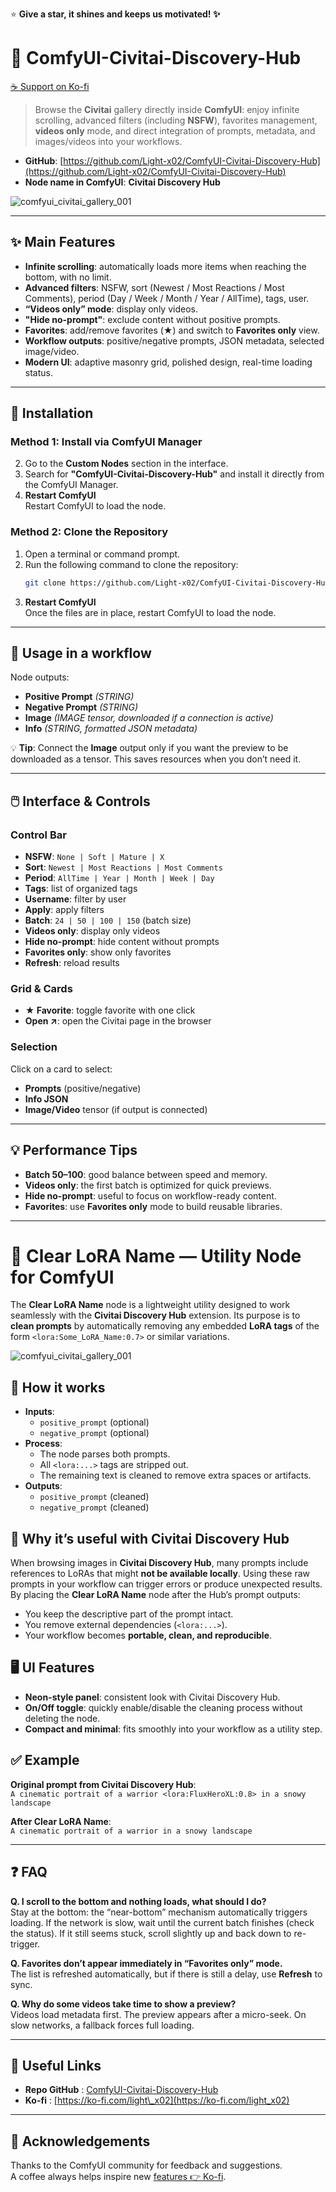 ⭐ **Give a star, it shines and keeps us motivated! ✨**

# 📜 ComfyUI-Civitai-Discovery-Hub

[☕ Support on Ko-fi](https://ko-fi.com/light_x02)

> Browse the **Civitai** gallery directly inside **ComfyUI**: enjoy infinite scrolling, advanced filters (including **NSFW**), favorites management, **videos only** mode, and direct integration of prompts, metadata, and images/videos into your workflows.

- **GitHub**: [https://github.com/Light-x02/ComfyUI-Civitai-Discovery-Hub](https://github.com/Light-x02/ComfyUI-Civitai-Discovery-Hub)
- **Node name in ComfyUI**: **Civitai Discovery Hub**

![comfyui_civitai_gallery_001](assets/062107.png)

---

## ✨ Main Features

- **Infinite scrolling**: automatically loads more items when reaching the bottom, with no limit.
- **Advanced filters**: NSFW, sort (Newest / Most Reactions / Most Comments), period (Day / Week / Month / Year / AllTime), tags, user.
- **“Videos only” mode**: display only videos.
- **"Hide no-prompt"**: exclude content without positive prompts.
- **Favorites**: add/remove favorites (★) and switch to **Favorites only** view.
- **Workflow outputs**: positive/negative prompts, JSON metadata, selected image/video.
- **Modern UI**: adaptive masonry grid, polished design, real-time loading status.

---

## 🧩 Installation

### Method 1: Install via ComfyUI Manager

2. Go to the **Custom Nodes** section in the interface.
3. Search for **"ComfyUI-Civitai-Discovery-Hub"** and install it directly from the ComfyUI Manager.
4. **Restart ComfyUI**  
   Restart ComfyUI to load the node.

### Method 2: Clone the Repository
1. Open a terminal or command prompt.
2. Run the following command to clone the repository:
   ```bash
   git clone https://github.com/Light-x02/ComfyUI-Civitai-Discovery-Hub.git
   ```
3. **Restart ComfyUI**  
   Once the files are in place, restart ComfyUI to load the node.

---

## 🚀 Usage in a workflow

Node outputs:

- **Positive Prompt** *(STRING)*
- **Negative Prompt** *(STRING)*
- **Image** *(IMAGE tensor, downloaded if a connection is active)*
- **Info** *(STRING, formatted JSON metadata)*

💡 **Tip**: Connect the **Image** output only if you want the preview to be downloaded as a tensor. This saves resources when you don’t need it.

---

## 🖱️ Interface & Controls

### Control Bar

- **NSFW**: `None | Soft | Mature | X`
- **Sort**: `Newest | Most Reactions | Most Comments`
- **Period**: `AllTime | Year | Month | Week | Day`
- **Tags**: list of organized tags
- **Username**: filter by user
- **Apply**: apply filters
- **Batch**: `24 | 50 | 100 | 150` (batch size)
- **Videos only**: display only videos
- **Hide no-prompt**: hide content without prompts
- **Favorites only**: show only favorites
- **Refresh**: reload results

### Grid & Cards

- **★ Favorite**: toggle favorite with one click
- **Open ↗**: open the Civitai page in the browser

### Selection

Click on a card to select:

- **Prompts** (positive/negative)
- **Info JSON**
- **Image/Video** tensor (if output is connected)

---

## 💡 Performance Tips

- **Batch 50–100**: good balance between speed and memory.
- **Videos only**: the first batch is optimized for quick previews.
- **Hide no-prompt**: useful to focus on workflow-ready content.
- **Favorites**: use **Favorites only** mode to build reusable libraries.

---

# 🧹 Clear LoRA Name — Utility Node for ComfyUI

The **Clear LoRA Name** node is a lightweight utility designed to work seamlessly with the **Civitai Discovery Hub** extension. Its purpose is to **clean prompts** by automatically removing any embedded **LoRA tags** of the form `<lora:Some_LoRA_Name:0.7>` or similar variations.

![comfyui_civitai_gallery_001](assets/022907.png)

## 🔧 How it works
- **Inputs**:  
  - `positive_prompt` (optional)  
  - `negative_prompt` (optional)  
- **Process**:  
  - The node parses both prompts.  
  - All `<lora:...>` tags are stripped out.  
  - The remaining text is cleaned to remove extra spaces or artifacts.  
- **Outputs**:  
  - `positive_prompt` (cleaned)  
  - `negative_prompt` (cleaned)  

## 🚀 Why it’s useful with Civitai Discovery Hub
When browsing images in **Civitai Discovery Hub**, many prompts include references to LoRAs that might **not be available locally**. Using these raw prompts in your workflow can trigger errors or produce unexpected results.  
By placing the **Clear LoRA Name** node after the Hub’s prompt outputs:
- You keep the descriptive part of the prompt intact.  
- You remove external dependencies (`<lora:...>`).  
- Your workflow becomes **portable, clean, and reproducible**.  

## 🖥️ UI Features
- **Neon-style panel**: consistent look with Civitai Discovery Hub.  
- **On/Off toggle**: quickly enable/disable the cleaning process without deleting the node.  
- **Compact and minimal**: fits smoothly into your workflow as a utility step.  

## ✅ Example
**Original prompt from Civitai Discovery Hub**:  
`A cinematic portrait of a warrior <lora:FluxHeroXL:0.8> in a snowy landscape`

**After Clear LoRA Name**:  
`A cinematic portrait of a warrior in a snowy landscape`


---
## ❓ FAQ

**Q. I scroll to the bottom and nothing loads, what should I do?**\
Stay at the bottom: the “near-bottom” mechanism automatically triggers loading. If the network is slow, wait until the current batch finishes (check the status). If it still seems stuck, scroll slightly up and back down to re-trigger.

**Q. Favorites don’t appear immediately in “Favorites only” mode.**\
The list is refreshed automatically, but if there is still a delay, use **Refresh** to sync.

**Q. Why do some videos take time to show a preview?**\
Videos load metadata first. The preview appears after a micro-seek. On slow networks, a fallback forces full loading.

---

## 🔗 Useful Links

- **Repo GitHub** : [ComfyUI-Civitai-Discovery-Hub](https://github.com/Light-x02/ComfyUI-Civitai-Discovery-Hub)
- **Ko-fi** : [https://ko-fi.com/light\_x02](https://ko-fi.com/light_x02)

---

## 🙏 Acknowledgements

Thanks to the ComfyUI community for feedback and suggestions.\
A coffee always helps inspire new [features](https://ko-fi.com/light_x02)[ 👉 ](https://ko-fi.com/light_x02)[Ko-fi](https://ko-fi.com/light_x02).

